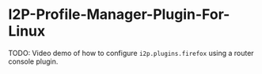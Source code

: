 # I2P-Profile-Manager-Plugin-For-Linux
TODO: Video demo of how to configure `i2p.plugins.firefox` using a router console plugin.
